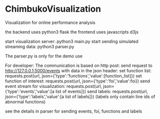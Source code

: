 # ChimbukoVisualization
Visualization for online performance analysis

the backend uses python3 flask
the frontend uses javascripts d3js

start visualization server: python3 main.py
start sending simulated streaming data: python3 parser.py

The parser.py is only for the demo use

For developer: 
The communication is based on http post:
send request to http://127.0.0.1:5000/events with data in the json header:
set function list: requests.post(url, json={'type':'functions','value':[function_list]})
set function of interest: requests.post(url, json={'type':'foi','value':foi})
send event stream for visualization: requests.post(url, json={'type':'events','value':[a list of events]})
send labels: requests.post(url, json={'type':'labels','value':[a list of labels]}) (labels only contain line ids of abnormal functions)

see the details in parser for sending events, foi, functions and labels
